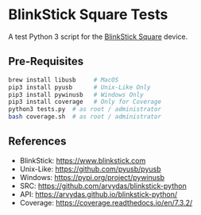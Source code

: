 # BlinkStick Square Tests

A test Python 3 script for the [BlinkStick Square](https://www.blinkstick.com/products/blinkstick-square) device.

## Pre-Requisites

```bash
brew install libusb     # MacOS
pip3 install pyusb      # Unix-Like Only
pip3 install pywinusb   # Windows Only
pip3 install coverage   # Only for Coverage
python3 tests.py  # as root / administrator
bash coverage.sh  # as root / administrator
```

## References

* BlinkStick: https://www.blinkstick.com
* Unix-Like: https://github.com/pyusb/pyusb
* Windows: https://pypi.org/project/pywinusb
* SRC: https://github.com/arvydas/blinkstick-python
* API: https://arvydas.github.io/blinkstick-python/
* Coverage: https://coverage.readthedocs.io/en/7.3.2/
